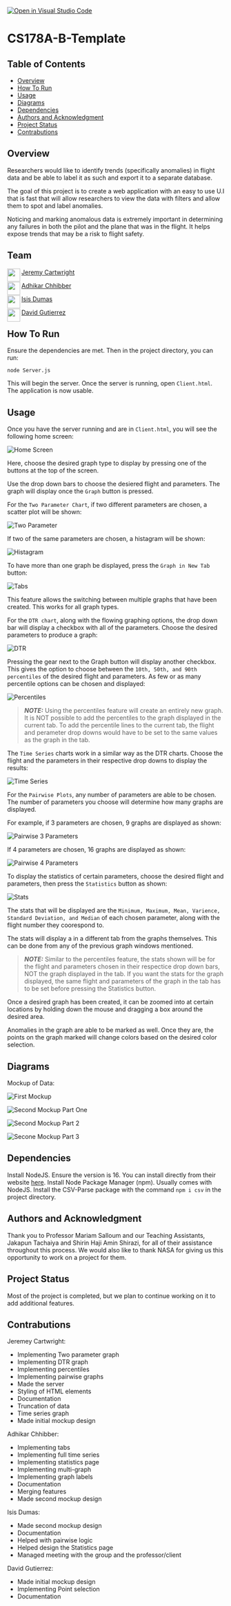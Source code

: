[![Open in Visual Studio Code](https://classroom.github.com/assets/open-in-vscode-f059dc9a6f8d3a56e377f745f24479a46679e63a5d9fe6f495e02850cd0d8118.svg)](https://classroom.github.com/online_ide?assignment_repo_id=5827477&assignment_repo_type=AssignmentRepo)
# CS178A-B-Template

## Table of Contents
- [Overview](#overview)
- [How To Run](#how-to-run)
- [Usage](#usage)
- [Diagrams](#diagrams)
- [Dependencies](#dependencies)
- [Authors and Acknowledgment](#authors-and-acknowledgment)
- [Project Status](#project-status)
- [Contrabutions](#contrabutions)

## Overview
Researchers would like to identify trends (specifically anomalies) in flight data and be able to label it as such and export it to a separate database.

The goal of this project is to create a web application with an easy to use U.I that is fast that will allow researchers to view the data with filters and allow them to spot and label anomalies. 

Noticing and marking anomalous data is extremely important in determining any failures in both the pilot and the plane that was in the flight. It helps expose trends that may be a risk to flight safety.

## Team

<a href="https://github.com/Zycron83" target="_blank"><img src="https://avatars.githubusercontent.com/u/56176415?v=4" align="left" height="30px">Jeremy Cartwright </a>

<a href="https://github.com/achhi002" target="_blank"><img src="https://avatars.githubusercontent.com/u/55962263?v=4" align="left" height="30px">Adhikar Chhibber </a>

<a href="https://github.com/isis52300" target="_blank"><img src="https://avatars.githubusercontent.com/u/44241980?v=4" align="left" height="30px">Isis Dumas </a>

<a href="https://github.com/dguti026" target="_blank"><img src="https://avatars.githubusercontent.com/u/43631772?v=4" align="left" height="30px">David Gutierrez </a>

## How To Run
Ensure the dependencies are met.
Then in the project directory, you can run: 
```
node Server.js
```
This will begin the server. Once the server is running, open `Client.html`. The application is now usable.

## Usage
Once you have the server running and are in `Client.html`, you will see the following home screen: 

![Home Screen](imgs/Start_Page.png)

Here, choose the desired graph type to display by pressing one of the buttons at the top of the screen. 

Use the drop down bars to choose the desiered flight and parameters. The graph will display once the `Graph` button is pressed.    

For the `Two Parameter Chart`, if two different parameters are chosen, a scatter plot will be shown:

![Two Parameter](imgs/Two_Parameter.png)

If two of the same parameters are chosen, a histagram will be shown:

![Histagram](imgs/Two_Parameter_Histagram.png)

To have more than one graph be displayed, press the `Graph in New Tab` button:

![Tabs](imgs/Two_Parameter_Tabs.png)

This feature allows the switching between multiple graphs that have been created. This works for all graph types. 

For the `DTR chart`, along with the flowing graphing options, the drop down bar will display a checkbox with all of the parameters. Choose the desired parameters to produce a graph:  

![DTR](imgs/Dtr_Selection.png)

Pressing the gear next to the Graph button will display another checkbox. This gives the option to choose between the `10th, 50th, and 90th percentiles` of the desired flight and parameters. As few or as many percentile options can be chosen and displayed:

![Percentiles](imgs/Percentiles.png)

> **_NOTE:_** Using the percentiles feature will create an entirely new graph. It is NOT possible to add the percentiles to the graph displayed in the current tab. To add the percentile lines to the current tab, the flight and perameter drop downs would have to be set to the same values as the graph in the tab.

The `Time Series` charts work in a similar way as the DTR charts. Choose the flight and the parameters in their respective drop downs to display the results:

![Time Series](imgs/Time_series.png)

For the `Pairwise Plots`, any number of parameters are able to be chosen. The number of parameters you choose will determine how many graphs are displayed.

For example, if 3 parameters are chosen, 9 graphs are displayed as shown:

![Pairwise 3 Parameters](imgs/Pairwise_3.png)

If 4 parameters are chosen, 16 graphs are displayed as shown:

![Pairwise 4 Parameters](imgs/Pairwise_4.png)

To display the statistics of certain parameters, choose the desired flight and parameters, then press the `Statistics` button as shown:

![Stats](imgs/Stats_page.png)

The stats that will be displayed are the `Minimum, Maximum, Mean, Varience, Standard Deviation, and Median` of each chosen parameter, along with the flight number they coorespond to. 

The stats will display a in a different tab from the graphs themselves. This can be done from any of the previous graph windows mentioned. 

> **_NOTE:_** Similar to the percentiles feature, the stats shown will be for the flight and parameters chosen in their respectice drop down bars, NOT the graph displayed in the tab. If you want the stats for the graph displayed,  the same flight and parameters of the graph in the tab has to be set before pressing the Statistics button.

Once a desired graph has been created, it can be zoomed into at certain locations by holding down the mouse and dragging a box around the desired area. 

Anomalies in the graph are able to be marked as well. Once they are, the points on the graph marked will change colors based on the desired color selection. 

## Diagrams

Mockup of Data: 
  
![First Mockup](imgs/Mockup-1.png)
  
![Second Mockup Part One](imgs/Mockup%202.0.png)
  
![Second Mockup Part 2](imgs/Mockup%202.1.png)
  
![Secone Mockup Part 3](imgs/Mockup%202.2.png)


## Dependencies
Install NodeJS. Ensure the version is 16. You can install directly from their website [here](https://nodejs.org/en/). 
Install Node Package Manager (npm). Usually comes with NodeJS.
Install the CSV-Parse package with the command `npm i csv` in the project directory.

## Authors and Acknowledgment
Thank you to Professor Mariam Salloum and our Teaching Assistants, Jakapun Tachaiya and Shirin Haji Amin Shirazi, for all of their assistance throughout this process. We would also like to thank NASA for giving us this opportunity to work on a project for them. 

## Project Status
Most of the project is completed, but we plan to continue working on it to add additional features. 

## Contrabutions

Jeremey Cartwright:
- Implementing Two parameter graph
- Implementing DTR graph
- Implementing percentiles
- Implementing pairwise graphs
- Made the server
- Styling of HTML elements
- Documentation
- Truncation of data
- Time series graph 
- Made initial mockup design

Adhikar Chhibber:
- Implementing tabs
- Implementing full time series
- Implementing statistics page
- Implementing multi-graph
- Implementing graph labels
- Documentation
- Merging features
- Made second mockup design

Isis Dumas:
- Made second mockup design
- Documentation
- Helped with pairwise logic 
- Helped design the Statistics page
- Managed meeting with the group and the professor/client 

David Gutierrez:
- Made initial mockup design
- Implementing Point selection
- Documentation
